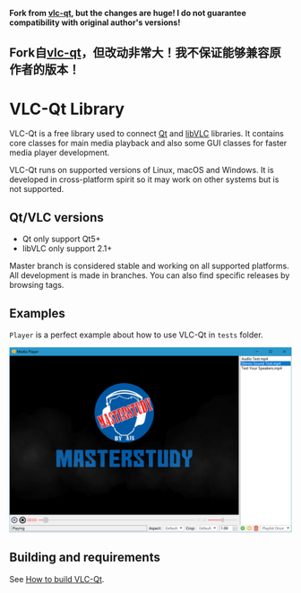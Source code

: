 **Fork from [vlc-qt](https://github.com/vlc-qt/vlc-qt), but the changes are huge! I do not guarantee compatibility with original author's versions!**

**Fork自[vlc-qt](https://github.com/vlc-qt/vlc-qt)，但改动非常大！我不保证能够兼容原作者的版本！**
---

# VLC-Qt Library
VLC-Qt is a free library used to connect [Qt](http://qt.io) and [libVLC](http://videolan.org) libraries. It contains core classes for main media playback and also some GUI classes for faster media player development.

VLC-Qt runs on supported versions of Linux, macOS and Windows. It is developed in cross-platform spirit so it may work on other systems but is not supported.

## Qt/VLC versions
 - Qt only support Qt5+
 - libVLC only support 2.1+

Master branch is considered stable and working on all supported platforms.
All development is made in branches. You can also find specific releases by browsing tags.


## Examples
`Player` is a perfect example about how to use VLC-Qt in `tests` folder.

![screenshot on windows](screenshots/screenshot-1.png)


## Building and requirements
See [How to build VLC-Qt](BUILDING.md).
